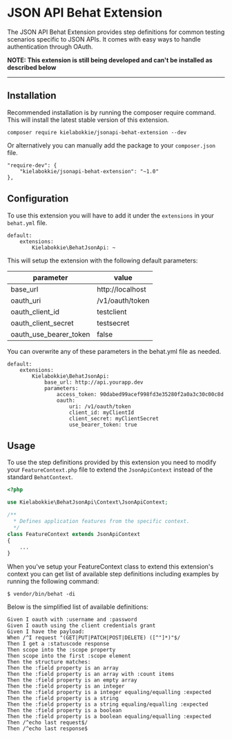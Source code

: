 # JSON API Behat Extension

The JSON API Behat Extension provides step definitions for common testing scenarios specific to JSON APIs. It comes with easy ways to handle authentication through OAuth.

**NOTE: This extension is still being developed and can't be installed as described below**

---

## Installation

Recommended installation is by running the composer require command. This will install the latest stable version of this extension.

    composer require kielabokkie/jsonapi-behat-extension --dev

Or alternatively you can manually add the package to your `composer.json` file.

    "require-dev": {
        "kielabokkie/jsonapi-behat-extension": "~1.0"
    },

## Configuration

To use this extension you will have to add it under the `extensions` in your `behat.yml` file.

    default:
        extensions:
            Kielabokkie\BehatJsonApi: ~

This will setup the extension with the following default parameters:

| parameter              | value            |
|------------------------|------------------|
| base_url               | http://localhost |
| oauth_uri              | /v1/oauth/token  |
| oauth_client_id        | testclient       |
| oauth_client_secret    | testsecret       |
| oauth_use_bearer_token | false            |

You can overwrite any of these parameters in the behat.yml file as needed.

    default:
        extensions:
            Kielabokkie\BehatJsonApi:
                base_url: http://api.yourapp.dev
                parameters:
                    access_token: 90dabed99acef998fd3e35280f2a0a3c30c00c8d
                    oauth:
                        uri: /v1/oauth/token
                        client_id: myClientId
                        client_secret: myClientSecret
                        use_bearer_token: true

## Usage

To use the step definitions provided by this extension you need to modify your `FeatureContext.php` file to extend the `JsonApiContext` instead of the standard `BehatContext`.


```php
<?php

use Kielabokkie\BehatJsonApi\Context\JsonApiContext;

/**
  * Defines application features from the specific context.
  */
class FeatureContext extends JsonApiContext
{
    ...
}
```

When you've setup your FeatureContext class to extend this extension's context you can get list of available step definitions including examples by running the following command:

    $ vendor/bin/behat -di

Below is the simplified list of available definitions:

    Given I oauth with :username and :password
    Given I oauth using the client credentials grant
    Given I have the payload:
    When /^I request "(GET|PUT|PATCH|POST|DELETE) ([^"]*)"$/
    Then I get a :statuscode response
    Then scope into the :scope property
    Then scope into the first :scope element
    Then the structure matches:
    Then the :field property is an array
    Then the :field property is an array with :count items
    Then the :field property is an empty array
    Then the :field property is an integer
    Then the :field property is a integer equaling/equalling :expected
    Then the :field property is a string
    Then the :field property is a string equaling/equalling :expected
    Then the :field property is a boolean
    Then the :field property is a boolean equaling/equalling :expected
    Then /^echo last request$/
    Then /^echo last response$